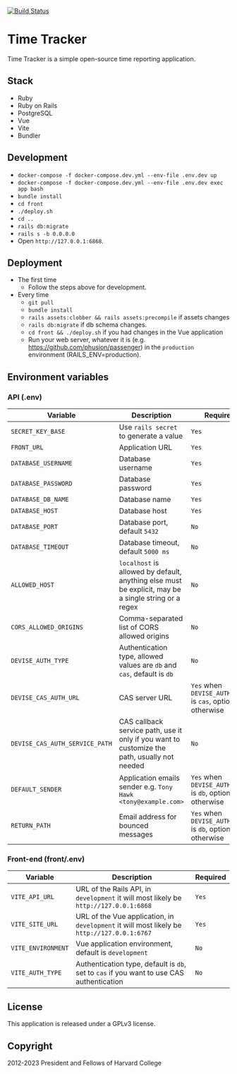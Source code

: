 [![Build Status](https://circleci.com/gh/berkmancenter/timetracker.svg?style=shield)](https://circleci.com/gh/berkmancenter/timetracker)

# Time Tracker

Time Tracker is a simple open-source time reporting application.

## Stack
* Ruby
* Ruby on Rails
* PostgreSQL
* Vue
* Vite
* Bundler

## Development

* `docker-compose -f docker-compose.dev.yml --env-file .env.dev up`
* `docker-compose -f docker-compose.dev.yml --env-file .env.dev exec app bash`
* `bundle install`
* `cd front`
* `./deploy.sh`
* `cd ..`
* `rails db:migrate`
* `rails s -b 0.0.0.0`
* Open `http://127.0.0.1:6868`.

## Deployment

* The first time
  * Follow the steps above for development.
* Every time
  * `git pull`
  * `bundle install`
  * `rails assets:clobber && rails assets:precompile` if assets changes
  * `rails db:migrate` if db schema changes.
  * `cd front && ./deploy.sh` if you had changes in the Vue application
  * Run your web server, whatever it is (e.g. https://github.com/phusion/passenger) in the `production` environment (RAILS_ENV=production).

## Environment variables

### API (.env)

| Variable    | Description | Required |
| ----------- | ----------- | -------- |
| `SECRET_KEY_BASE` | Use `rails secret` to generate a value | `Yes` |
| `FRONT_URL` | Application URL | `Yes` |
| `DATABASE_USERNAME` | Database username | `Yes` |
| `DATABASE_PASSWORD` | Database password | `Yes` |
| `DATABASE_DB_NAME` | Database name | `Yes` |
| `DATABASE_HOST` | Database host | `Yes` |
| `DATABASE_PORT` | Database port, default `5432` | `No` |
| `DATABASE_TIMEOUT` | Database timeout, default `5000 ms` | `No` |
| `ALLOWED_HOST` | `localhost` is allowed by default, anything else must be explicit, may be a single string or a regex | `No` |
| `CORS_ALLOWED_ORIGINS` | Comma-separated list of CORS allowed origins | `No`
| `DEVISE_AUTH_TYPE` | Authentication type, allowed values are `db` and `cas`, default is `db` | `No` |
| `DEVISE_CAS_AUTH_URL` | CAS server URL | `Yes` when `DEVISE_AUTH_TYPE` is `cas`, optional otherwise |
| `DEVISE_CAS_AUTH_SERVICE_PATH` | CAS callback service path, use it only if you want to customize the path, usually not needed | `No` |
| `DEFAULT_SENDER` | Application emails sender e.g. `Tony Hawk <tony@example.com>` | `Yes` when `DEVISE_AUTH_TYPE` is `db`, optional otherwise |
| `RETURN_PATH` | Email address for bounced messages | `Yes` when `DEVISE_AUTH_TYPE` is `db`, optional otherwise |

### Front-end (front/.env)

| Variable    | Description | Required |
| ----------- | ----------- | -------- |
| `VITE_API_URL` | URL of the Rails API, in `development` it will most likely be `http://127.0.0.1:6868` | `Yes` |
| `VITE_SITE_URL` | URL of the Vue application, in `development` it will most likely be `http://127.0.0.1:6767` | `Yes` |
| `VITE_ENVIRONMENT` | Vue application environment, default is `development` | `No` |
| `VITE_AUTH_TYPE` | Authentication type, default is `db`, set to `cas` if you want to use CAS authentication | `No` |

## License

This application is released under a GPLv3 license.

## Copyright

2012-2023 President and Fellows of Harvard College

